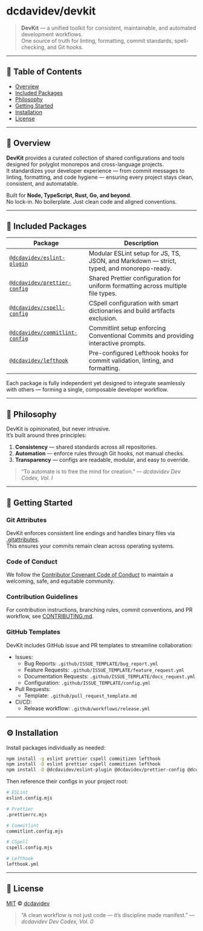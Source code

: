 # dcdavidev/devkit

> **DevKit** — a unified toolkit for consistent, maintainable, and automated development workflows.  
> One source of truth for linting, formatting, commit standards, spell-checking, and Git hooks.

---

## 📜 Table of Contents

- [Overview](#-overview)
- [Included Packages](#-included-packages)
- [Philosophy](#-philosophy)
- [Getting Started](#-getting-started)
- [Installation](#️-installation)
- [License](#-license)

---

## 🧭 Overview

**DevKit** provides a curated collection of shared configurations and tools designed for polyglot monorepos and cross-language projects.  
It standardizes your developer experience — from commit messages to linting, formatting, and code hygiene — ensuring every project stays clean, consistent, and automatable.

Built for **Node, TypeScript, Rust, Go, and beyond**.  
No lock-in. No boilerplate. Just clean code and aligned conventions.

---

## 🧩 Included Packages

| Package                                                        | Description                                                                              |
| -------------------------------------------------------------- | ---------------------------------------------------------------------------------------- |
| [`@dcdavidev/eslint-plugin`](./packages/eslint-plugin)         | Modular ESLint setup for JS, TS, JSON, and Markdown — strict, typed, and monorepo-ready. |
| [`@dcdavidev/prettier-config`](./packages/prettier-config)     | Shared Prettier configuration for uniform formatting across multiple file types.         |
| [`@dcdavidev/cspell-config`](./packages/cspell-config)         | CSpell configuration with smart dictionaries and build artifacts exclusion.              |
| [`@dcdavidev/commitlint-config`](./packages/commitlint-config) | Commitlint setup enforcing Conventional Commits and providing interactive prompts.       |
| [`@dcdavidev/lefthook`](./lefthook)                            | Pre-configured Lefthook hooks for commit validation, linting, and formatting.            |

Each package is fully independent yet designed to integrate seamlessly with others — forming a single, composable developer workflow.

---

## 🧠 Philosophy

DevKit is opinionated, but never intrusive.  
It’s built around three principles:

1. **Consistency** — shared standards across all repositories.
2. **Automation** — enforce rules through Git hooks, not manual checks.
3. **Transparency** — configs are readable, modular, and easy to override.

> “To automate is to free the mind for creation.” — _dcdavidev Dev Codex, Vol. I_

---

## 🏁 Getting Started

### Git Attributes

DevKit enforces consistent line endings and handles binary files via [.gitattributes](./.gitattributes).  
This ensures your commits remain clean across operating systems.

### Code of Conduct

We follow the [Contributor Covenant Code of Conduct](./CODE_OF_CONDUCT.md) to maintain a welcoming, safe, and equitable community.

### Contribution Guidelines

For contribution instructions, branching rules, commit conventions, and PR workflow, see [CONTRIBUTING.md](./CONTRIBUTING.md).

### GitHub Templates

DevKit includes GitHub issue and PR templates to streamline collaboration:

- Issues:
  - Bug Reports: `.github/ISSUE_TEMPLATE/bug_report.yml`
  - Feature Requests: `.github/ISSUE_TEMPLATE/feature_request.yml`
  - Documentation Requests: `.github/ISSUE_TEMPLATE/docs_request.yml`
  - Configuration: `.github/ISSUE_TEMPLATE/config.yml`
- Pull Requests:
  - Template: `.github/pull_request_template.md`
- CI/CD:
  - Release workflow: `.github/workflows/release.yml`

---

## ⚙️ Installation

Install packages individually as needed:

```bash
npm install -g eslint prettier cspell commitizen lefthook
npm install -D eslint prettier cspell commitizen lefthook
npm install -D @dcdavidev/eslint-plugin @dcdavidev/prettier-config @dcdavidev/cspell-config @dcdavidev/commitlint-config
```

Then reference their configs in your project root:

```bash
# ESLint
eslint.config.mjs

# Prettier
.prettierrc.mjs

# Commitlint
commitlint.config.mjs

# CSpell
cspell.config.mjs

# Lefthook
lefthook.yml
```

---

## 📄 License

[MIT](./LICENSE) © [dcdavidev](https://github.com/dcdavidev)

> “A clean workflow is not just code — it’s discipline made manifest.”
> — _dcdavidev Dev Codex, Vol. 0_
